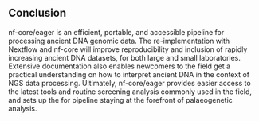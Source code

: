 ## Conclusion

nf-core/eager is an efficient, portable, and accessible pipeline for processing
ancient DNA genomic data. The re-implementation with Nextflow and nf-core
will improve reproducibility and inclusion of rapidly increasing ancient DNA
datasets, for both large and small laboratories. Extensive documentation also
enables newcomers to the field get a practical understanding on how to interpret
ancient DNA in the context of NGS data processing. Ultimately, nf-core/eager provides easier access to the latest tools and routine screening analysis commonly used in the field, and sets up the for pipeline staying at the forefront of palaeogenetic analysis.

